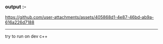 ### output :-

https://github.com/user-attachments/assets/405868d1-4e87-46bd-ab9a-616a226d7188



---------------------

try to run on dev c++

